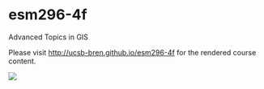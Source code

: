 esm296-4f
=========

Advanced Topics in GIS

Please visit http://ucsb-bren.github.io/esm296-4f for the rendered course content.

[![](https://travis-ci.org/ucsb-bren/esm296-4f.svg)](https://travis-ci.org/ucsb-bren/esm296-4f)
